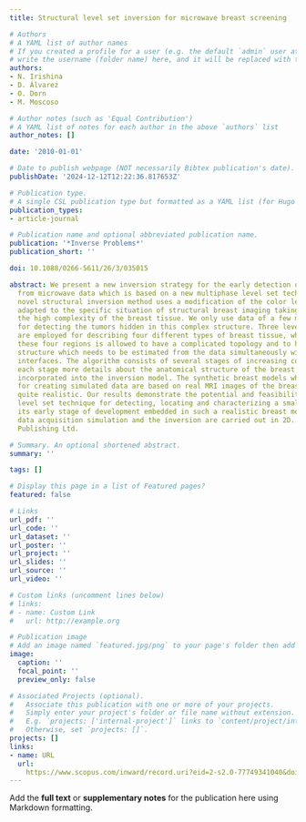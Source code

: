 ```yaml
---
title: Structural level set inversion for microwave breast screening

# Authors
# A YAML list of author names
# If you created a profile for a user (e.g. the default `admin` user at `content/authors/admin/`), 
# write the username (folder name) here, and it will be replaced with their full name and linked to their profile.
authors:
- N. Irishina
- D. Álvarez
- O. Dorn
- M. Moscoso

# Author notes (such as 'Equal Contribution')
# A YAML list of notes for each author in the above `authors` list
author_notes: []

date: '2010-01-01'

# Date to publish webpage (NOT necessarily Bibtex publication's date).
publishDate: '2024-12-12T12:22:36.817653Z'

# Publication type.
# A single CSL publication type but formatted as a YAML list (for Hugo requirements).
publication_types:
- article-journal

# Publication name and optional abbreviated publication name.
publication: '*Inverse Problems*'
publication_short: ''

doi: 10.1088/0266-5611/26/3/035015

abstract: We present a new inversion strategy for the early detection of breast cancer
  from microwave data which is based on a new multiphase level set technique. This
  novel structural inversion method uses a modification of the color level set technique
  adapted to the specific situation of structural breast imaging taking into account
  the high complexity of the breast tissue. We only use data of a few microwave frequencies
  for detecting the tumors hidden in this complex structure. Three level set functions
  are employed for describing four different types of breast tissue, where each of
  these four regions is allowed to have a complicated topology and to have an interior
  structure which needs to be estimated from the data simultaneously with the region
  interfaces. The algorithm consists of several stages of increasing complexity. In
  each stage more details about the anatomical structure of the breast interior is
  incorporated into the inversion model. The synthetic breast models which are used
  for creating simulated data are based on real MRI images of the breast and are therefore
  quite realistic. Our results demonstrate the potential and feasibility of the proposed
  level set technique for detecting, locating and characterizing a small tumor in
  its early stage of development embedded in such a realistic breast model. Both the
  data acquisition simulation and the inversion are carried out in 2D. © 2010 IOP
  Publishing Ltd.

# Summary. An optional shortened abstract.
summary: ''

tags: []

# Display this page in a list of Featured pages?
featured: false

# Links
url_pdf: ''
url_code: ''
url_dataset: ''
url_poster: ''
url_project: ''
url_slides: ''
url_source: ''
url_video: ''

# Custom links (uncomment lines below)
# links:
# - name: Custom Link
#   url: http://example.org

# Publication image
# Add an image named `featured.jpg/png` to your page's folder then add a caption below.
image:
  caption: ''
  focal_point: ''
  preview_only: false

# Associated Projects (optional).
#   Associate this publication with one or more of your projects.
#   Simply enter your project's folder or file name without extension.
#   E.g. `projects: ['internal-project']` links to `content/project/internal-project/index.md`.
#   Otherwise, set `projects: []`.
projects: []
links:
- name: URL
  url: 
    https://www.scopus.com/inward/record.uri?eid=2-s2.0-77749341040&doi=10.1088%2f0266-5611%2f26%2f3%2f035015&partnerID=40&md5=dae9f0b33f0702d1c74883c0b939b15a
---
```


Add the **full text** or **supplementary notes** for the publication here using Markdown formatting.
